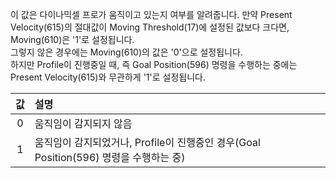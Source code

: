 이 값은 다이나믹셀 프로가 움직이고 있는지 여부를 알려줍니다. 만약 Present Velocity(615)의 절대값이 Moving Threshold(17)에 설정된 값보다 크다면, Moving(610)은 '1'로 설정됩니다.  
그렇지 않은 경우에는 Moving(610)의 값은 '0'으로 설정됩니다.  
하지만 Profile이 진행중일 때, 즉 Goal Position(596) 명령을 수행하는 중에는 Present Velocity(615)와 무관하게 '1'로 설정됩니다.

| 값 | 설명     |
| :---: | :------------- |
| 0 | 움직임이 감지되지 않음 |
| 1 | 움직임이 감지되었거나, Profile이 진행중인 경우(Goal Position(596) 명령을 수행하는 중) |
